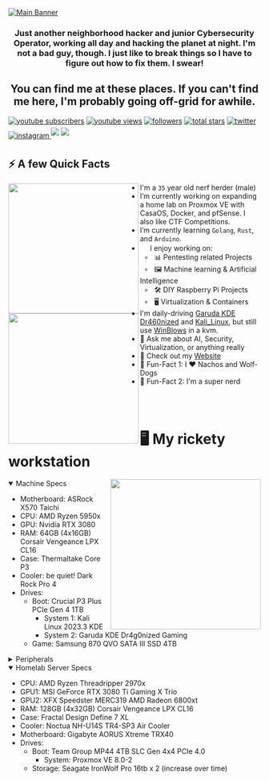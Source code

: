  [![Main Banner](https://github.com/cypheroxide/cypheroxide/assets/72179176/725cc982-713d-4383-aea8-1a203397fbdc)](https://angelsantiago.me)

<!--Welcome to my readme source! Glad to see you here. Some would say this was fun, but I only chose to do this because I was tired of a plain looking profile. In any case, thanks for stopping by-->

<h3 align="center">Just another neighborhood hacker and junior Cybersecurity Operator, working all day and hacking the planet at night. I'm not a bad guy, though. I just like to break things so I have to figure out how to fix them. I swear!</h3>
<div align="center">

<h2 align="center">You can find me at these places. If you can't find me here, I'm probably going off-grid for awhile.</h2></div>
<p align="left">
   <a href="https://www.youtube.com/c/cypher-oxide?sub_confirmation=1">
         <img alt="youtube subscribers" title="Subscribe to my YouTube channel" src="https://custom-icon-badges.demolab.com/youtube/channel/subscribers/UCLEQ8FAo6qX86FZNUmrEgdA?color=%23E05D44&label=SUBSCRIBE&logo=video&logoColor=white&style=for-the-badge&labelColor=CE4630"/></a> 
      <a href="https://www.youtube.com/c/cypher-oxide">
         <img alt="youtube views" title="YouTube views" src="https://custom-icon-badges.demolab.com/youtube/channel/views/UCLEQ8FAo6qX86FZNUmrEgdA?color=%23E1AD0E&logo=eye&logoColor=white&style=for-the-badge&labelColor=C79600"/></a> 
      <a href="https://github.com/cypheroxide?tab=followers">
         <img alt="followers" title="Follow me on Github" src="https://custom-icon-badges.demolab.com/github/followers/cypheroxide?color=236ad3&labelColor=1155ba&style=for-the-badge&logo=person-add&label=Follow&logoColor=white"/></a>
      <a href="https://github.com/cypheroxide?tab=repositories&sort=stargazers">
         <img alt="total stars" title="Total stars on GitHub" src="https://custom-icon-badges.demolab.com/github/stars/cypheroxide?color=55960c&style=for-the-badge&labelColor=488207&logo=star"/></a>
      <a href="https://twitter.com/HopeIntSys" target="_blank">
         <img src=https://img.shields.io/badge/twitter-%2300acee.svg?&style=for-the-badge&logo=twitter&logoColor=white alt=twitter style="margin-bottom: 5px;" /></a>
      <a href="https://instagram.com/cypheroxide" target="_blank">
         <img src=https://img.shields.io/badge/instagram-%23000000.svg?&style=for-the-badge&logo=instagram&logoColor=white alt=instagram style="margin-bottom: 5px;"/>
      <a href="https://discord.gg/flipper-xtreme" target="_blank">
         <img src="https://img.shields.io/badge/Discord-5865F2?style=for-the-badge&logo=discord&logoColor=white" style="margin-bottom: 5px;"/></a>
      <a href="https://discord.gg/3kWZpq97Va" target="_blank">
         <img src="https://img.shields.io/badge/Discord-5865F2?style=for-the-badge&logo=discord&logoColor=white" style="margin-bottom: 5px;"/></a>

## ⚡️ A few Quick Facts

<!--This part was an absolute nightmare to figure out. Turns out that Githubs extended markdown is scuffed. Left-embedded gifs break everything, so what you see below is the only way to fix it. I seem to be the only one to have even gotten that far.
-->

<div>
  <img align="left" height="260vh" src="https://github.com/cypheroxide/cypheroxide/assets/72179176/e71d5129-c49d-4094-afa5-271a2b23c4f1.gif">
  <img align="left" height="260vh" src="https://upload.wikimedia.org/wikipedia/commons/3/3d/1_120_transparent.png">
</div>

-  I'm a `35` year old nerf herder (male)
-  I’m currently working on expanding a home lab on Proxmox VE with CasaOS, Docker, and pfSense. I also like CTF Competitions.
-  I’m currently learning `Golang`, `Rust`, and `Arduino`.
- <img src="https://media.giphy.com/media/WUlplcMpOCEmTGBtBW/giphy.gif" width="16">  I enjoy working on:<br>
&nbsp; ∘ &nbsp; 📊 Pentesting related Projects<br>
&nbsp; ∘ &nbsp; 🖼 Machine learning & Artificial Intelligence<br>
&nbsp; ∘ &nbsp; 🛠 DIY Raspberry Pi Projects<br>
&nbsp; ∘ &nbsp; 🖥️ Virtualization & Containers<br>
- I'm daily-driving [Garuda KDE Dr460nized](https://garudalinux.org) and [Kali_Linux](https://www.kali.org/), but still use [WinBlows](https://geekprank.com/) in a kvm.
- 💬 Ask me about AI, Security, Virtualization, or anything really
- 📙 Check out my [Website](https://angelsantiago.me)
- 🎉 Fun-Fact 1: I ❤️ Nachos and Wolf-Dogs
- 🎉 Fun-Fact 2: I'm a super nerd

<br><br>

# 🖥️ My rickety workstation

<img align="right" height="300vh" src="https://github.com/cypheroxide/cypheroxide/assets/72179176/cc1b64eb-a6a6-42a1-b026-3529455f7ba8">
<details open>
  <summary>Machine Specs</summary>

  - Motherboard: ASRock X570 Taichi
  - CPU: AMD Ryzen 5950x
  - GPU: Nvidia RTX 3080
  - RAM: 64GB (4x16GB) Corsair Vengeance LPX CL16
  - Case: Thermaltake Core P3
  - Cooler: be quiet! Dark Rock Pro 4
  - Drives:
    - Boot: Crucial P3 Plus PCIe Gen 4 1TB
      - System 1: Kali Linux 2023.3 KDE
      - System 2: Garuda KDE Dr4g0nized Gaming
    - Game: Samsung 870 QVO SATA III SSD 4TB

</details>

<details>
  <summary>Peripherals</summary>

  - Monitor: 3x UPERFECT 500 nits 10bit 16" Frameless 120hz 2560 x 1600, 1x ZSCMALLS 15.6" 60hz 1080 X 1920 (vertical)
  - Phone: Google Pixel 6XL w/Phoenix OS (formerly OnePlus 7 Pro w/LineageOS 21)
  - Keyboard: Drop Enter + Lord of the Rings w/ Dwarvish Keycap Set, Holy Panda X switches, Phantom Stabs; added foam mod, force break mod, tuned stabs, lubed springs.
  - Mouse: UtechSmart Venus Pro RGB Wireless + 16M Chroma RGB, 16 programmable buttons, 16K DPI
  - Webcam 1: Angetube Streaming 1080p HD w/Adjustable ring light
  - Webcam 2: Anker PowerConf C200 2k
  - Audio Equip:
    - Speakers: N/A (Apartment Life)
    - Amplifier/DAC: Qudelix-5K Bluetooth, aptX Adaptive/aptX HD
    - Microphone: Hyper X QuadCast (Blue Yeti too heavy for boom arm)
    - Headphones: Sony WH-1000XM4 (Wireless/Wired, ANC); Sennheiser HD 599 Open Back
    - Earbuds/IEMs: MEE audio M6 Pro 2nd Gen, Wired + BTC2 aptX Bluetooth adapter

  </details>
<details open>
  <summary>Homelab Server Specs</summary>

  - CPU: AMD Ryzen Threadripper 2970x
  - GPU1: MSI GeForce RTX 3080 Ti Gaming X Trio
  - GPU2: XFX Speedster MERC319 AMD Radeon 6800xt
  - RAM: 128GB (4x32GB) Corsair Vengeance LPX CL16
  - Case: Fractal Design Define 7 XL
  - Cooler: Noctua NH-U14S TR4-SP3 Air Cooler
  - Motherboard: Gigabyte AORUS Xtreme TRX40
  - Drives:
    - Boot: Team Group MP44 4TB SLC Gen 4x4 PCIe 4.0
      - System: Proxmox VE 8.0-2
    - Storage: Seagate IronWolf Pro 16tb x 2 (increase over time)

</details>

<br><br>


<br><br>
